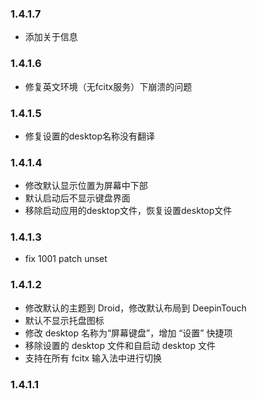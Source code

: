 ### 1.4.1.7

- 添加关于信息

### 1.4.1.6

- 修复英文环境（无fcitx服务）下崩溃的问题

### 1.4.1.5

- 修复设置的desktop名称没有翻译

### 1.4.1.4

- 修改默认显示位置为屏幕中下部
- 默认启动后不显示键盘界面
- 移除启动应用的desktop文件，恢复设置desktop文件

### 1.4.1.3

- fix 1001 patch unset

### 1.4.1.2

- 修改默认的主题到 Droid，修改默认布局到 DeepinTouch
- 默认不显示托盘图标
- 修改 desktop 名称为“屏幕键盘”，增加 “设置” 快捷项
- 移除设置的 desktop 文件和自启动 desktop 文件
- 支持在所有 fcitx 输入法中进行切换

### 1.4.1.1
